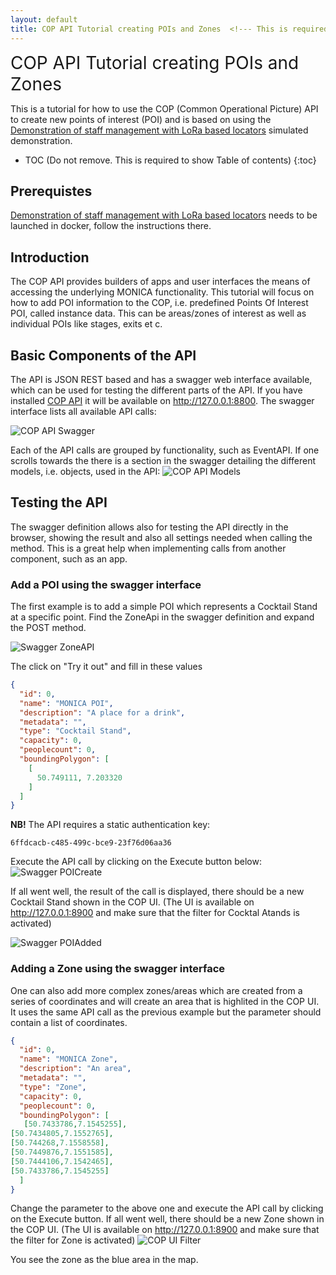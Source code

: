 ```yaml
---
layout: default
title: COP API Tutorial creating POIs and Zones  <!--- This is required for the page to come in the side pane --->
---
```

<span style="font-size:2em;">COP API Tutorial creating POIs and Zones</span>
<!-- Using Span is a hack to avoid the title to come again in TOC.-->

This is a tutorial for how to use the COP (Common Operational Picture) API to create new points of interest (POI) and is based on using the [Demonstration of staff management with LoRa based locators](https://github.com/MONICA-Project/staff-management-demo) simulated demonstration.

* TOC (Do not remove. This is required to show Table of contents)
 {:toc}

## Prerequistes
[Demonstration of staff management with LoRa based locators](https://github.com/MONICA-Project/staff-management-demo) needs to be launched in docker, follow the instructions there.
## Introduction
The COP API provides builders of apps and user interfaces the means of accessing the underlying MONICA functionality. This tutorial will focus on how to add POI information to the COP, i.e. predefined Points Of Interest POI, called instance data. This can be areas/zones of interest as well as individual POIs like stages, exits et c.
## Basic Components of the API
The API is JSON REST based and has a swagger web interface available, which can be used for testing the different parts of the API. If you have installed [COP API](https://github.com/MONICA-Project/staff-management-demo) it will be available on http://127.0.0.1:8800. The swagger interface lists all available API calls: 

![COP API Swagger](https://github.com/MONICA-Project/monica-project.github.io/raw/master/assets/img/cop-api-start.PNG "COP API Swagger")

Each of the API calls are grouped by functionality, such as EventAPI. If one scrolls towards the there is a section in the swagger detailing the different models, i.e. objects, used in the API:
![COP API Models](https://github.com/MONICA-Project/monica-project.github.io/raw/master/assets/img/cop-api-models.PNG "COP API Models")



## Testing the API
The swagger definition allows also for testing the API directly in the browser, showing the result and also all settings needed when calling the method. This is a great help when implementing calls from another component, such as an app.
### Add a POI using the swagger interface
The first example is to add a simple POI which represents a Cocktail Stand at a specific point. Find the ZoneApi in the swagger definition and expand the POST method.


![Swagger ZoneAPI](https://github.com/MONICA-Project/monica-project.github.io/raw/master/assets/img/cop-api-zone.PNG "Swagger ZoneAPI")

The click on "Try it out" and fill in these values 
```json
{
  "id": 0,
  "name": "MONICA POI",
  "description": "A place for a drink",
  "metadata": "",
  "type": "Cocktail Stand",
  "capacity": 0,
  "peoplecount": 0,
  "boundingPolygon": [
    [
      50.749111, 7.203320
    ]
  ]
}
```
**NB!** The API requires a static authentication key:
````
6ffdcacb-c485-499c-bce9-23f76d06aa36
````
Execute the API call by clicking on the Execute button below:
![Swagger POICreate](https://github.com/MONICA-Project/monica-project.github.io/raw/master/assets/img/cop-api-add-zone.PNG "Swagger POICreate")

If all went well, the result of the call is displayed, there should be a new Cocktail Stand shown in the COP UI.
(The UI is available on http://127.0.0.1:8900 and make sure that the filter for Cocktal Atands is activated)

![Swagger POIAdded](https://github.com/MONICA-Project/monica-project.github.io/raw/master/assets/img/added%20POI.PNG "Swagger POIAdded")


### Adding a Zone using the swagger interface
One can also add more complex zones/areas which are created from a series of coordinates and will create an area that is highlited in the COP UI. It uses the same API call as the previous example but the parameter should contain a list of coordinates.

```json
{
  "id": 0,
  "name": "MONICA Zone",
  "description": "An area",
  "metadata": "",
  "type": "Zone",
  "capacity": 0,
  "peoplecount": 0,
  "boundingPolygon": [
   [50.7433786,7.1545255],
[50.7434805,7.1552765],
[50.744268,7.1558558],
[50.7449876,7.1551585],
[50.7444106,7.1542465],
[50.7433786,7.1545255]
  ]
}
```
Change the parameter to the above one and execute the API call by clicking on the Execute button.
If all went well, there should be a new Zone shown in the COP UI.
(The UI is available on http://127.0.0.1:8900 and make sure that the filter for Zone is activated)
![COP UI Filter](https://github.com/MONICA-Project/monica-project.github.io/raw/master/assets/img/Zone%20added.PNG "COP UI Filter")

You see the zone as the blue area in the map.

